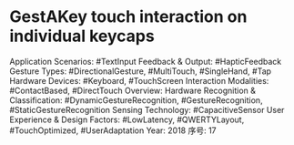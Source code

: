 # GestAKey touch interaction on individual keycaps

Application Scenarios: #TextInput
Feedback & Output: #HapticFeedback
Gesture Types: #DirectionalGesture, #MultiTouch, #SingleHand, #Tap
Hardware Devices: #Keyboard, #TouchScreen
Interaction Modalities: #ContactBased, #DirectTouch
Overview: Hardware
Recognition & Classification: #DynamicGestureRecognition, #GestureRecognition, #StaticGestureRecognition
Sensing Technology: #CapacitiveSensor
User Experience & Design Factors: #LowLatency, #QWERTYLayout, #TouchOptimized, #UserAdaptation
Year: 2018
序号: 17